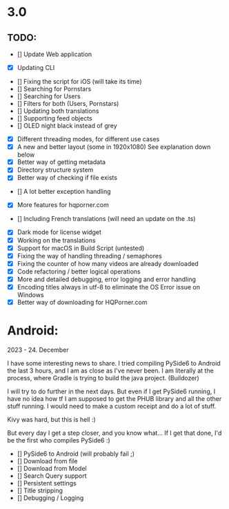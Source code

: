 # 3.0
 

## TODO:

- [] Update Web application
- [x] Updating CLI
- [] Fixing the script for iOS (will take its time)
- [] Searching for Pornstars
- [] Searching for Users
- [] Filters for both (Users, Pornstars)
- [] Updating both translations
- [] Supporting feed objects
- [] OLED night black instead of grey
- [x] Different threading modes, for different use cases
- [x] A new and better layout (some in 1920x1080) See explanation down below
- [x] Better way of getting metadata
- [x] Directory structure system
- [x] Better way of checking if file exists
- [] A lot better exception handling
- [x] More features for hqporner.com
- [] Including French translations (will need an update on the .ts)
- [x] Dark mode for license widget
- [x] Working on the translations
- [x] Support for macOS in Build Script (untested)
- [x] Fixing the way of handling threading / semaphores
- [x] Fixing the counter of how many videos are already downloaded
- [x] Code refactoring / better logical operations
- [x] More and detailed debugging, error logging and error handling
- [x] Encoding titles always in utf-8 to eliminate the OS Error issue on Windows
- [x] Better way of downloading for HQPorner.com

# Android:

2023 - 24. December 

I have some interesting news to share. I tried compiling PySide6 to Android the last 3 hours, and I am as close as I've
never been. I am literally at the process, where Gradle is trying to build the java project. (Buildozer)

I will try to do further in the next days. But even if I get PySide6 running, I have no idea how tf I am supposed to
get the PHUB library and all the other stuff running. I would need to make a custom receipt and do a lot of stuff.

Kivy was hard, but this is hell :)

But every day I get a step closer, and you know what... If I get that done, I'd be the first who compiles PySide6 :) 



- [] PySide6 to Android (will probably fail ;) 
- [] Download from file
- [] Download from Model
- [] Search Query support
- [] Persistent settings
- [] Title stripping
- [] Debugging / Logging



